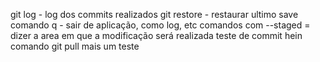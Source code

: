 git log - log dos commits realizados
git restore - restaurar ultimo save
comando q - sair de aplicação, como log, etc
comandos com --staged = dizer a area em que a modificação será realizada
teste de commit hein 
comando git pull
mais um teste 
